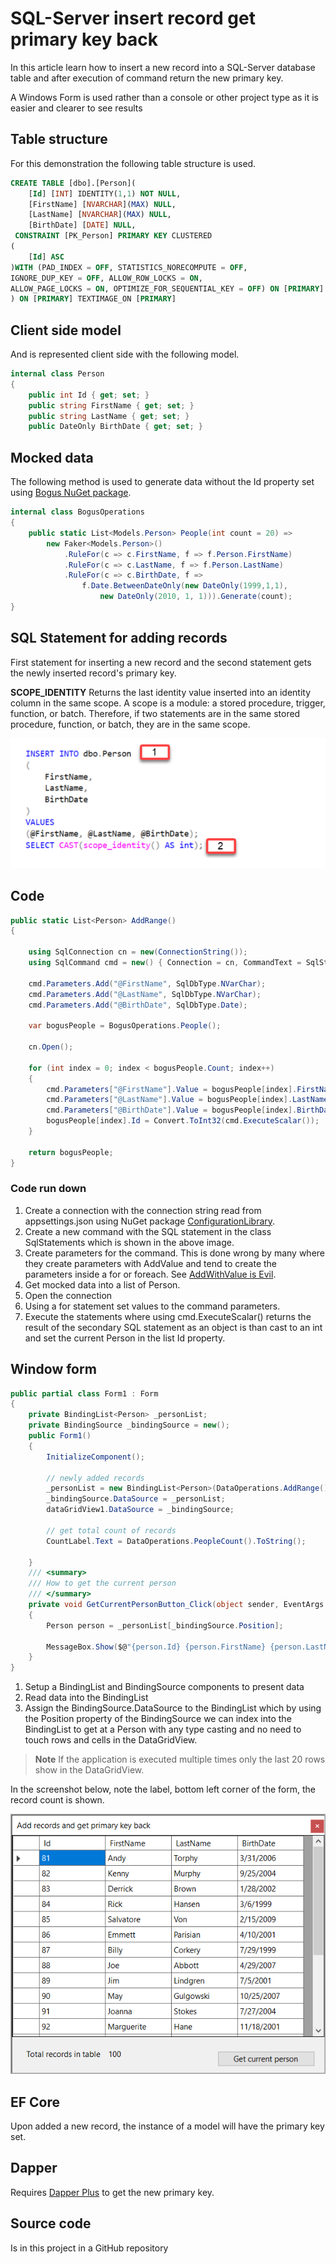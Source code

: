 ﻿# SQL-Server insert record get primary key back

In this article learn how to insert a new record into a SQL-Server database table and after execution of command return the new primary key.

A Windows Form is used rather than a console or other project type as it is easier and clearer to see results

## Table structure

For this demonstration the following table structure is used.

```sql
CREATE TABLE [dbo].[Person](
	[Id] [INT] IDENTITY(1,1) NOT NULL,
	[FirstName] [NVARCHAR](MAX) NULL,
	[LastName] [NVARCHAR](MAX) NULL,
	[BirthDate] [DATE] NULL,
 CONSTRAINT [PK_Person] PRIMARY KEY CLUSTERED 
(
	[Id] ASC
)WITH (PAD_INDEX = OFF, STATISTICS_NORECOMPUTE = OFF, 
IGNORE_DUP_KEY = OFF, ALLOW_ROW_LOCKS = ON, 
ALLOW_PAGE_LOCKS = ON, OPTIMIZE_FOR_SEQUENTIAL_KEY = OFF) ON [PRIMARY]
) ON [PRIMARY] TEXTIMAGE_ON [PRIMARY]
```

## Client side model

And is represented client side with the following model.


```csharp
internal class Person
{
    public int Id { get; set; }
    public string FirstName { get; set; }
    public string LastName { get; set; }
    public DateOnly BirthDate { get; set; }
```

## Mocked data

The following method is used to generate data without the Id property set using [Bogus NuGet package](https://www.nuget.org/packages/Bogus/34.0.2?_src=template).

```csharp
internal class BogusOperations
{
    public static List<Models.Person> People(int count = 20) =>
        new Faker<Models.Person>()
            .RuleFor(c => c.FirstName, f => f.Person.FirstName)
            .RuleFor(c => c.LastName, f => f.Person.LastName)
            .RuleFor(c => c.BirthDate, f => 
                f.Date.BetweenDateOnly(new DateOnly(1999,1,1),
                    new DateOnly(2010, 1, 1))).Generate(count);
}
```

## SQL Statement for adding records

First statement for inserting a new record and the second statement gets the newly inserted record's primary key.

**SCOPE_IDENTITY** Returns the last identity value inserted into an identity column in the same scope. A scope is a module: a stored procedure, trigger, function, or batch. Therefore, if two statements are in the same stored procedure, function, or batch, they are in the same scope.

![Figure1](assets/Figure1.png)

## Code

```csharp
public static List<Person> AddRange()
{

    using SqlConnection cn = new(ConnectionString());
    using SqlCommand cmd = new() { Connection = cn, CommandText = SqlStatements.InsertPeople };

    cmd.Parameters.Add("@FirstName", SqlDbType.NVarChar);
    cmd.Parameters.Add("@LastName", SqlDbType.NVarChar);
    cmd.Parameters.Add("@BirthDate", SqlDbType.Date);

    var bogusPeople = BogusOperations.People();

    cn.Open();

    for (int index = 0; index < bogusPeople.Count; index++)
    {
        cmd.Parameters["@FirstName"].Value = bogusPeople[index].FirstName;
        cmd.Parameters["@LastName"].Value = bogusPeople[index].LastName;
        cmd.Parameters["@BirthDate"].Value = bogusPeople[index].BirthDate;
        bogusPeople[index].Id = Convert.ToInt32(cmd.ExecuteScalar());
    }

    return bogusPeople;
}
```

### Code run down

1. Create a connection with the connection string read from appsettings.json using NuGet package [ConfigurationLibrary](https://www.nuget.org/packages/ConfigurationLibrary/1.0.4?_src=template).
1. Create a new command with the SQL statement in the class SqlStatements which is shown in the above image.
1. Create parameters for the command. This is done wrong by many where they create parameters with AddValue and tend to create the parameters inside a for or foreach. See [AddWithValue is Evil](https://www.dbdelta.com/addwithvalue-is-evil/).
1. Get mocked data into a list of Person.
1. Open the connection
1. Using a for statement set values to the command parameters.
1. Execute the statements where using cmd.ExecuteScalar() returns the result of the secondary SQL statement as an object is than cast to an int and set the current Person in the list Id property.

## Window form

```csharp
public partial class Form1 : Form
{
    private BindingList<Person> _personList;
    private BindingSource _bindingSource = new();
    public Form1()
    {
        InitializeComponent();

        // newly added records
        _personList = new BindingList<Person>(DataOperations.AddRange());
        _bindingSource.DataSource = _personList;
        dataGridView1.DataSource = _bindingSource;

        // get total count of records
        CountLabel.Text = DataOperations.PeopleCount().ToString();

    }
    /// <summary>
    /// How to get the current person
    /// </summary>
    private void GetCurrentPersonButton_Click(object sender, EventArgs e)
    {
        Person person = _personList[_bindingSource.Position];

        MessageBox.Show($@"{person.Id} {person.FirstName} {person.LastName} {person.BirthDate}");
    }
}
```

1. Setup a BindingList and BindingSource components to present data
1. Read data into the BindingList
1. Assign the BindingSource.DataSource to the BindingList which by using the Position property of the BindingSource we can index into the BindingList to get at a Person with any type casting and no need to touch rows and cells in the DataGridView.

> **Note**
> If the application is executed multiple times only the last 20 rows show in the DataGridView.

In the screenshot below, note the label, bottom left corner of the form, the record count is shown.

![Figure2](assets/figure2.png)

## EF Core

Upon added a new record, the instance of a model will have the primary key set.

## Dapper

Requires [Dapper Plus](https://dapper-plus.net/) to get the new primary key.

## Source code

Is in this project in a GitHub repository